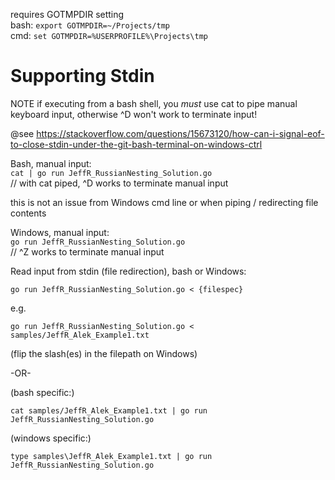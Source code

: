 requires GOTMPDIR setting  
bash: `export GOTMPDIR=~/Projects/tmp`  
cmd: `set GOTMPDIR=%USERPROFILE%\Projects\tmp`  

# Supporting Stdin

NOTE if executing from a bash shell, you *must* use cat to pipe manual keyboard input, otherwise ^D won't work to terminate input!

@see https://stackoverflow.com/questions/15673120/how-can-i-signal-eof-to-close-stdin-under-the-git-bash-terminal-on-windows-ctrl

Bash, manual input:  
`cat | go run JeffR_RussianNesting_Solution.go`  
// with cat piped, ^D works to terminate manual input

this is not an issue from Windows cmd line or when piping / redirecting file contents

Windows, manual input:  
`go run JeffR_RussianNesting_Solution.go`  
// ^Z works to terminate manual input

Read input from stdin (file redirection), bash or Windows:

`go run JeffR_RussianNesting_Solution.go < {filespec}`

e.g.

`go run JeffR_RussianNesting_Solution.go < samples/JeffR_Alek_Example1.txt`

(flip the slash(es) in the filepath on Windows)

-OR-

(bash specific:)

`cat samples/JeffR_Alek_Example1.txt | go run JeffR_RussianNesting_Solution.go`

(windows specific:)

`type samples\JeffR_Alek_Example1.txt | go run JeffR_RussianNesting_Solution.go`


